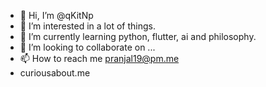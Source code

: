 - 👋 Hi, I’m @qKitNp
- 👀 I’m interested in a lot of things.
- 🌱 I’m currently learning python, flutter, ai and philosophy.
- 💞️ I’m looking to collaborate on ...
- 📫 How to reach me pranjal19@pm.me
- curiousabout.me

<!---
qKitNp/qKitNp is a ✨ special ✨ repository because its `README.md` (this file) appears on your GitHub profile.
You can click the Preview link to take a look at your changes.
--->
